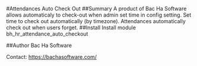 #Attendances Auto Check Out
##Summary
A product of Bac Ha Software allows automaticaly to check-out when admin set time in config setting.
Set time to check out automatically (by timezone).
Attendances automatically check out when users forget.
##Install
Install module bh_hr_attendance_auto_checkout

##Author
Bac Ha Software

Contact: https://bachasoftware.com/